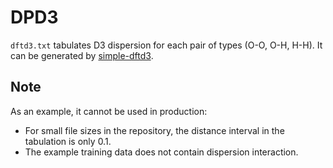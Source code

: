 # DPD3

`dftd3.txt` tabulates D3 dispersion for each pair of types (O-O, O-H, H-H).
It can be generated by [simple-dftd3](https://github.com/dftd3/simple-dftd3).

## Note

As an example, it cannot be used in production:

- For small file sizes in the repository, the distance interval in the tabulation is only 0.1.
- The example training data does not contain dispersion interaction.
